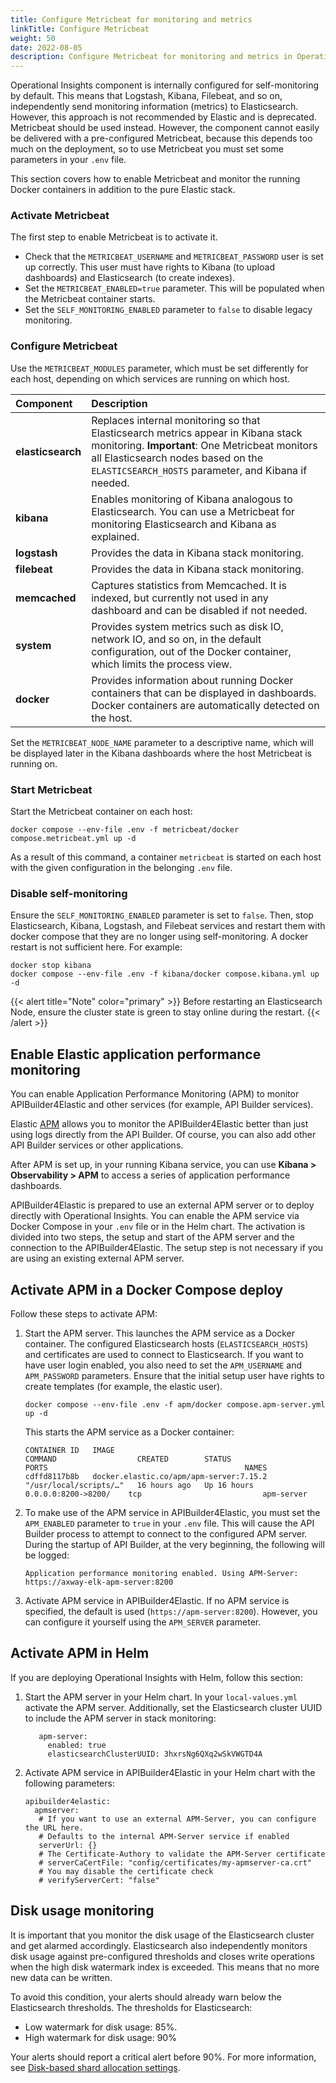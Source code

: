 ```yaml
---
title: Configure Metricbeat for monitoring and metrics
linkTitle: Configure Metricbeat
weight: 50
date: 2022-08-05
description: Configure Metricbeat for monitoring and metrics in Operational Insights component deployed either in a Docker Compose environment or in Helm charts.
---
```


Operational Insights component is internally configured for self-monitoring by default. This means that Logstash, Kibana, Filebeat, and so on, independently send monitoring information (metrics) to Elasticsearch. However, this approach is not recommended by Elastic and is deprecated. Metricbeat should be used instead. However, the component cannot easily be delivered with a pre-configured Metricbeat, because this depends too much on the deployment, so to use Metricbeat you must set some parameters in your `.env` file.

This section covers how to enable Metricbeat and monitor the running Docker containers in addition to the pure Elastic stack.

### Activate Metricbeat

The first step to enable Metricbeat is to activate it.

* Check that the `METRICBEAT_USERNAME` and `METRICBEAT_PASSWORD` user is set up correctly. This user must have rights to Kibana (to upload dashboards) and Elasticsearch (to create indexes).
* Set the `METRICBEAT_ENABLED=true` parameter. This will be populated when the Metricbeat container starts.
* Set the `SELF_MONITORING_ENABLED` parameter to `false` to disable legacy monitoring.

### Configure Metricbeat

Use the `METRICBEAT_MODULES` parameter, which must be set differently for each host, depending on which services are running on which host.

| Component              | Description                           |
| :---                   | :---                                  |
| **elasticsearch**      | Replaces internal monitoring so that Elasticsearch metrics appear in Kibana stack monitoring. **Important**: One Metricbeat monitors all Elasticsearch nodes based on the `ELASTICSEARCH_HOSTS` parameter, and Kibana if needed.                                   |
| **kibana**             | Enables monitoring of Kibana analogous to Elasticsearch. You can use a Metricbeat for monitoring Elasticsearch and Kibana as explained. |
| **logstash**           | Provides the data in Kibana stack monitoring. |
| **filebeat**           | Provides the data in Kibana stack monitoring. |
| **memcached**          | Captures statistics from Memcached. It is indexed, but currently not used in any dashboard and can be disabled if not needed. |
| **system**             | Provides system metrics such as disk IO, network IO, and so on, in the default configuration, out of the Docker container, which limits the process view. |
| **docker**             | Provides information about running Docker containers that can be displayed in dashboards. Docker containers are automatically detected on the host. |

Set the `METRICBEAT_NODE_NAME` parameter to a descriptive name, which will be displayed later in the Kibana dashboards where the host Metricbeat is running on.

### Start Metricbeat

Start the Metricbeat container on each host:

```none
docker compose --env-file .env -f metricbeat/docker compose.metricbeat.yml up -d
```

As a result of this command, a container `metricbeat` is started on each host with the given configuration in the belonging `.env` file.

### Disable self-monitoring

Ensure the `SELF_MONITORING_ENABLED` parameter is set to `false`. Then, stop Elasticsearch, Kibana, Logstash, and Filebeat services and restart them with docker compose that they are no longer using self-monitoring. A docker restart is not sufficient here. For example:

```none
docker stop kibana
docker compose --env-file .env -f kibana/docker compose.kibana.yml up -d
```

{{< alert title="Note" color="primary" >}}
Before restarting an Elasticsearch Node, ensure the cluster state is green to stay online during the restart.
{{< /alert >}}

## Enable Elastic application performance monitoring

You can enable Application Performance Monitoring (APM) to monitor APIBuilder4Elastic and other services (for example, API Builder services).

Elastic [APM](https://www.elastic.co/observability/application-performance-monitoring) allows you to monitor the APIBuilder4Elastic better than just using logs directly from the API Builder. Of course, you can also add other API Builder services or other applications.

After APM is set up, in your running Kibana service, you can use **Kibana > Observability > APM** to access a series of application performance dashboards.

APIBuilder4Elastic is prepared to use an external APM server or to deploy directly with Operational Insights. You can enable the APM service via Docker Compose in your `.env` file or in the Helm chart. The activation is divided into two steps, the setup and start of the APM server and the connection to the APIBuilder4Elastic. The setup step is not necessary if you are using an existing external APM server.

## Activate APM in a Docker Compose deploy

Follow these steps to activate APM:

1. Start the APM server. This launches the APM service as a Docker container. The configured Elasticsearch hosts (`ELASTICSEARCH_HOSTS`) and certificates are used to connect to Elasticsearch. If you want to have user login enabled, you also need to set the `APM_USERNAME` and `APM_PASSWORD` parameters. Ensure that the initial setup user have rights to create templates (for example, the elastic user).

    ```none
    docker compose --env-file .env -f apm/docker compose.apm-server.yml up -d
    ```

    This starts the APM service as a Docker container:

    ```none
    CONTAINER ID   IMAGE                                                  COMMAND                  CREATED        STATUS                      PORTS                                            NAMES
    cdffd8117b8b   docker.elastic.co/apm/apm-server:7.15.2                "/usr/local/scripts/…"   16 hours ago   Up 16 hours             0.0.0.0:8200->8200/    tcp                           apm-server
    ```

2. To make use of the APM service in APIBuilder4Elastic, you must set the `APM_ENABLED` parameter to `true` in your `.env` file. This will cause the API Builder process to attempt to connect to the configured APM server. During the startup of API Builder, at the very beginning, the following will be logged:

    ```none
    Application performance monitoring enabled. Using APM-Server: https://axway-elk-apm-server:8200
    ```

3. Activate APM service in APIBuilder4Elastic. If no APM service is specified, the default is used (`https://apm-server:8200`). However, you can configure it yourself using the `APM_SERVER` parameter.

## Activate APM in Helm

If you are deploying Operational Insights with Helm, follow this section:

1. Start the APM server in your Helm chart. In your `local-values.yml` activate the APM server. Additionally, set the Elasticsearch cluster UUID to include the APM server in stack monitoring:

    ```none
       apm-server:
         enabled: true
         elasticsearchClusterUUID: 3hxrsNg6QXq2wSkVWGTD4A
    ```

2. Activate APM service in APIBuilder4Elastic in your Helm chart with the following parameters:

    ```none
    apibuilder4elastic:
      apmserver:
       # If you want to use an external APM-Server, you can configure the URL here. 
       # Defaults to the internal APM-Server service if enabled
       serverUrl: {}
       # The Certificate-Authory to validate the APM-Server certificate
       # serverCaCertFile: "config/certificates/my-apmserver-ca.crt"
       # You may disable the certificate check
       # verifyServerCert: "false"
    ```

## Disk usage monitoring

It is important that you monitor the disk usage of the Elasticsearch cluster and get alarmed accordingly. Elasticsearch also independently monitors disk usage against pre-configured thresholds and closes write operations when the high disk watermark index is exceeded. This means that no more new data can be written.

To avoid this condition, your alerts should already warn below the Elasticsearch thresholds. The thresholds for Elasticsearch:

* Low watermark for disk usage: 85%.
* High watermark for disk usage: 90%

Your alerts should report a critical alert before 90%. For more information, see [Disk-based shard allocation settings](https://www.elastic.co/guide/en/elasticsearch/reference/7.16/modules-cluster.html#disk-based-shard-allocation).
